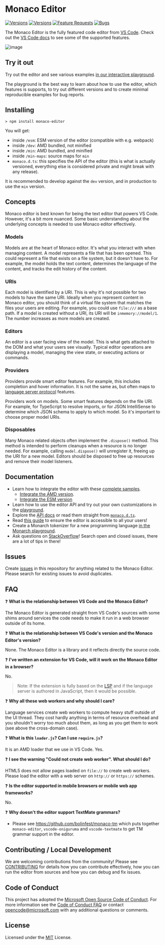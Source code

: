 # Monaco Editor

[![Versions](https://img.shields.io/npm/v/monaco-editor)](https://www.npmjs.com/package/monaco-editor)
[![Versions](https://img.shields.io/npm/v/monaco-editor/next)](https://www.npmjs.com/package/monaco-editor)
[![Feature Requests](https://img.shields.io/github/issues/microsoft/monaco-editor/feature-request.svg)](https://github.com/microsoft/monaco-editor/issues?q=is%3Aopen+is%3Aissue+label%3Afeature-request+sort%3Areactions-%2B1-desc)
[![Bugs](https://img.shields.io/github/issues/microsoft/monaco-editor/bug.svg)](https://github.com/microsoft/monaco-editor/issues?utf8=✓&q=is%3Aissue+is%3Aopen+label%3Abug)

The Monaco Editor is the fully featured code editor from [VS Code](https://github.com/microsoft/vscode). Check out the [VS Code docs](https://code.visualstudio.com/docs/editor/editingevolved) to see some of the supported features.

![image](https://user-images.githubusercontent.com/5047891/94183711-290c0780-fea3-11ea-90e3-c88ff9d21bd6.png)

## Try it out

Try out the editor and see various examples [in our interactive playground](https://microsoft.github.io/monaco-editor/playground.html).

The playground is the best way to learn about how to use the editor, which features is supports, to try out different versions and to create minimal reproducible examples for bug reports.

## Installing

```
> npm install monaco-editor
```

You will get:

- inside `/esm`: ESM version of the editor (compatible with e.g. webpack)
- inside `/dev`: AMD bundled, not minified
- inside `/min`: AMD bundled, and minified
- inside `/min-maps`: source maps for `min`
- `monaco.d.ts`: this specifies the API of the editor (this is what is actually versioned, everything else is considered private and might break with any release).

It is recommended to develop against the `dev` version, and in production to use the `min` version.

## Concepts

Monaco editor is best known for being the text editor that powers VS Code. However, it's a bit more nuanced. Some basic understanding about the underlying concepts is needed to use Monaco editor effectively.

### Models

Models are at the heart of Monaco editor. It's what you interact with when managing content. A model represents a file that has been opened. This could represent a file that exists on a file system, but it doesn't have to. For example, the model holds the text content, determines the language of the content, and tracks the edit history of the content.

### URIs

Each model is identified by a URI. This is why it's not possible for two models to have the same URI. Ideally when you represent content in Monaco editor, you should think of a virtual file system that matches the files your users are editing. For example, you could use `file:///` as a base path. If a model is created without a URI, its URI will be `inmemory://model/1`. The number increases as more models are created.

### Editors

An editor is a user facing view of the model. This is what gets attached to the DOM and what your users see visually. Typical editor operations are displaying a model, managing the view state, or executing actions or commands.

### Providers

Providers provide smart editor features. For example, this includes completion and hover information. It is not the same as, but often maps to [language server protocol](https://microsoft.github.io/language-server-protocol) features.

Providers work on models. Some smart features depends on the file URI. For example, for TypeScript to resolve imports, or for JSON IntelliSense to determine which JSON schema to apply to which model. So it's important to choose proper model URIs.

### Disposables

Many Monaco related objects often implement the `.dispose()` method. This method is intended to perform cleanups when a resource is no longer needed. For example, calling `model.dispose()` will unregister it, freeing up the URI for a new model. Editors should be disposed to free up resources and remove their model listeners.

## Documentation

- Learn how to integrate the editor with these [complete samples](./samples/).
  - [Integrate the AMD version](./docs/integrate-amd.md).
  - [Integrate the ESM version](./docs/integrate-esm.md)
- Learn how to use the editor API and try out your own customizations in the [playground](https://microsoft.github.io/monaco-editor/playground.html).
- Explore the [API docs](https://microsoft.github.io/monaco-editor/docs.html) or read them straight from [`monaco.d.ts`](https://github.com/microsoft/monaco-editor/blob/gh-pages/node_modules/monaco-editor/monaco.d.ts).
- Read [this guide](https://github.com/microsoft/monaco-editor/wiki/Accessibility-Guide-for-Integrators) to ensure the editor is accessible to all your users!
- Create a Monarch tokenizer for a new programming language [in the Monarch playground](https://microsoft.github.io/monaco-editor/monarch.html).
- Ask questions on [StackOverflow](https://stackoverflow.com/questions/tagged/monaco-editor)! Search open and closed issues, there are a lot of tips in there!

## Issues

Create [issues](https://github.com/microsoft/monaco-editor/issues) in this repository for anything related to the Monaco Editor. Please search for existing issues to avoid duplicates.

## FAQ

❓ **What is the relationship between VS Code and the Monaco Editor?**

The Monaco Editor is generated straight from VS Code's sources with some shims around services the code needs to make it run in a web browser outside of its home.

❓ **What is the relationship between VS Code's version and the Monaco Editor's version?**

None. The Monaco Editor is a library and it reflects directly the source code.

❓ **I've written an extension for VS Code, will it work on the Monaco Editor in a browser?**

No.

> Note: If the extension is fully based on the [LSP](https://microsoft.github.io/language-server-protocol/) and if the language server is authored in JavaScript, then it would be possible.

❓ **Why all these web workers and why should I care?**

Language services create web workers to compute heavy stuff outside of the UI thread. They cost hardly anything in terms of resource overhead and you shouldn't worry too much about them, as long as you get them to work (see above the cross-domain case).

❓ **What is this `loader.js`? Can I use `require.js`?**

It is an AMD loader that we use in VS Code. Yes.

❓ **I see the warning "Could not create web worker". What should I do?**

HTML5 does not allow pages loaded on `file://` to create web workers. Please load the editor with a web server on `http://` or `https://` schemes.

❓ **Is the editor supported in mobile browsers or mobile web app frameworks?**

No.

❓ **Why doesn't the editor support TextMate grammars?**

- Please see https://github.com/bolinfest/monaco-tm which puts together `monaco-editor`, `vscode-oniguruma` and `vscode-textmate` to get TM grammar support in the editor.

## Contributing / Local Development

We are welcoming contributions from the community!
Please see [CONTRIBUTING](./CONTRIBUTING.md) for details how you can contribute effectively, how you can run the editor from sources and how you can debug and fix issues.

## Code of Conduct

This project has adopted the [Microsoft Open Source Code of Conduct](https://opensource.microsoft.com/codeofconduct/). For more information see the [Code of Conduct FAQ](https://opensource.microsoft.com/codeofconduct/faq/) or contact [opencode@microsoft.com](mailto:opencode@microsoft.com) with any additional questions or comments.

## License

Licensed under the [MIT](https://github.com/microsoft/monaco-editor/blob/main/LICENSE.txt) License.
